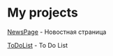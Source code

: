 

# My projects


[NewsPage](greykkara.github.io/NewsPage/) - Новостная страница


[ToDoList](greykkara.github.io/MyToDoList/) - To Do List

